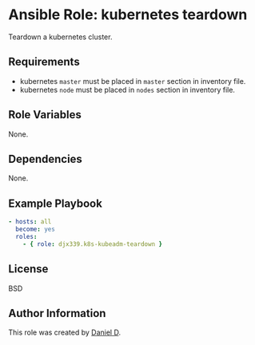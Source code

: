 Ansible Role: kubernetes teardown
=========

Teardown a kubernetes cluster.

Requirements
------------

- kubernetes `master` must be placed in `master` section in inventory file.
- kubernetes `node` must be placed in `nodes` section in inventory file.

Role Variables
--------------

None.

Dependencies
------------

None.

Example Playbook
----------------

```yml
- hosts: all
  become: yes
  roles:
    - { role: djx339.k8s-kubeadm-teardown }
```

License
-------

BSD

Author Information
------------------

This role was created by [Daniel D](https://github.com/djx339).
